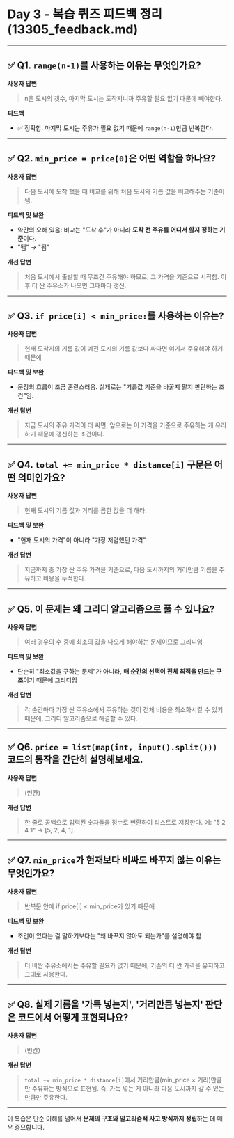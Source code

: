 # Day 3 - 복습 퀴즈 피드백 정리 (13305_feedback.md)

---

## ✅ Q1. `range(n-1)`를 사용하는 이유는 무엇인가요?

**사용자 답변**
> n은 도시의 갯수, 마지막 도시는 도착지니까 주유할 필요 없기 때문에 빼야한다.

**피드백**
- ✅ 정확함. 마지막 도시는 주유가 필요 없기 때문에 `range(n-1)`만큼 반복한다.

---

## ✅ Q2. `min_price = price[0]`은 어떤 역할을 하나요?

**사용자 답변**
> 다음 도시에 도착 했을 때 비교를 위해 처음 도시와 기름 값을 비교해주는 기준이 됌.

**피드백 및 보완**
- 약간의 오해 있음: 비교는 "도착 후"가 아니라 **도착 전 주유를 어디서 할지 정하는 기준**이다.
- "됌" → "됨"

**개선 답변**
> 처음 도시에서 출발할 때 무조건 주유해야 하므로, 그 가격을 기준으로 시작함. 이후 더 싼 주유소가 나오면 그때마다 갱신.

---

## ✅ Q3. `if price[i] < min_price:`를 사용하는 이유는?

**사용자 답변**
> 현재 도착지의 기름 값이 예전 도시의 기름 값보다 싸다면 여기서 주유해야 하기 때문에

**피드백 및 보완**
- 문장의 흐름이 조금 혼란스러움. 실제로는 "기름값 기준을 바꿀지 말지 판단하는 조건"임.

**개선 답변**
> 지금 도시의 주유 가격이 더 싸면, 앞으로는 이 가격을 기준으로 주유하는 게 유리하기 때문에 갱신하는 조건이다.

---

## ✅ Q4. `total += min_price * distance[i]` 구문은 어떤 의미인가요?

**사용자 답변**
> 현재 도시의 기름 값과 거리를 곱한 값을 더 해라.

**피드백 및 보완**
- "현재 도시의 가격"이 아니라 "가장 저렴했던 가격"

**개선 답변**
> 지금까지 중 가장 싼 주유 가격을 기준으로, 다음 도시까지의 거리만큼 기름을 주유하고 비용을 누적한다.

---

## ✅ Q5. 이 문제는 왜 그리디 알고리즘으로 풀 수 있나요?

**사용자 답변**
> 여러 경우의 수 중에 최소의 값을 나오게 해야하는 문제이므로 그리디임

**피드백 및 보완**
- 단순히 "최소값을 구하는 문제"가 아니라, **매 순간의 선택이 전체 최적을 만드는 구조**이기 때문에 그리디임

**개선 답변**
> 각 순간마다 가장 싼 주유소에서 주유하는 것이 전체 비용을 최소화시킬 수 있기 때문에, 그리디 알고리즘으로 해결할 수 있다.

---

## ✅ Q6. `price = list(map(int, input().split()))` 코드의 동작을 간단히 설명해보세요.

**사용자 답변**
> (빈칸)

**개선 답변**
> 한 줄로 공백으로 입력된 숫자들을 정수로 변환하여 리스트로 저장한다.
> 예: "5 2 4 1" → [5, 2, 4, 1]

---

## ✅ Q7. `min_price`가 현재보다 비싸도 바꾸지 않는 이유는 무엇인가요?

**사용자 답변**
> 반복문 안에 if price[i] < min_price가 있기 때문에

**피드백 및 보완**
- 조건이 있다는 걸 말하기보다는 "왜 바꾸지 않아도 되는가"를 설명해야 함

**개선 답변**
> 더 비싼 주유소에서는 주유할 필요가 없기 때문에, 기존의 더 싼 가격을 유지하고 그대로 사용한다.

---

## ✅ Q8. 실제 기름을 '가득 넣는지', '거리만큼 넣는지' 판단은 코드에서 어떻게 표현되나요?

**사용자 답변**
> (빈칸)

**개선 답변**
> `total += min_price * distance[i]`에서 거리만큼(min_price × 거리)만큼만 주유하는 방식으로 표현됨. 즉, 가득 넣는 게 아니라 다음 도시까지 갈 수 있는 만큼만 주유한다.

---

이 복습은 단순 이해를 넘어서 **문제의 구조와 알고리즘적 사고 방식까지 정립**하는 데 매우 중요합니다.

